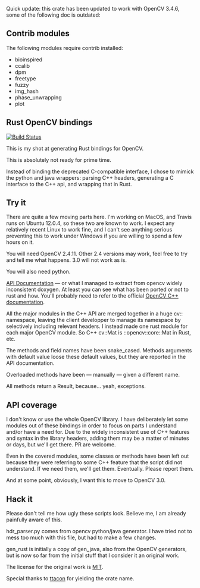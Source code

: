 Quick update: this crate has been updated to work with OpenCV 3.4.6, some of
the following doc is outdated:

## Contrib modules
The following modules require contrib installed:
 * bioinspired
 * ccalib
 * dpm
 * freetype
 * fuzzy
 * img_hash
 * phase_unwrapping
 * plot

## Rust OpenCV bindings

[![Build Status](https://travis-ci.org/twistedfall/opencv-rust.svg?branch=master)](https://travis-ci.org/twistedfall/opencv-rust)

This is my shot at generating Rust bindings for OpenCV.

This is absolutely not ready for prime time.

Instead of binding the deprecated C-compatible interface, I chose to mimick the
python and java wrappers: parsing C++ headers, generating a C interface to the 
C++ api, and wrapping that in Rust.

## Try it

There are quite a few moving parts here. I'm working on MacOS, and Travis runs
on Ubuntu 12.0.4, so these two are known to work. I expect any relatively 
recent Linux to work fine, and I can't see anything serious preventing this
to work under Windows if you are willing to spend a few hours on it.

You will need OpenCV 2.4.11. Other 2.4 versions may work, feel free to try and
tell me what happens. 3.0 will not work as is.

You will also need python.

[API Documentation](https://docs.rs/opencv)
— or what I managed to extract from opencv widely inconsistent doxygen. At
least you can see what has been ported or not to rust and how. You'll probably
need to refer to the official [OpenCV C++ documentation](https://docs.opencv.org/3.4.6/).

All the major modules in the C++ API
are merged together in a huge cv:: namespace, leaving the client developper
to manage its namespace by selectively including relevant headers. I instead
made one rust module for each major OpenCV module. So C++ cv::Mat is 
::opencv::core::Mat in Rust, etc.

The methods and field names have been snake_cased. Methods arguments with
default value loose these default values, but they are reported in the
API documentation.

Overloaded methods have been — manually — given a different name.

All methods return a Result, because... yeah, exceptions.

## API coverage

I don't know or use the whole OpenCV library. I have deliberately let some
modules out of these bindings in order to focus on parts I understand and/or
have a need for. Due to the widely inconsistent use of C++ features and
syntax in the library headers, adding them may be a matter of minutes or days,
but we'll get there. PR are welcome.

Even in the covered modules, some classes or methods have been left out because
they were referring to some C++ feature that the script did not understand. If
we need them, we'll get them. Eventually. Please report them.

And at some point, obviously, I want this to move to OpenCV 3.0.

## Hack it

Please don't tell me how ugly these scripts look. Believe me, I am already
painfully aware of this.

hdr_parser.py comes from opencv python/java generator. I have tried not to mess
too much with this file, but had to make a few changes.

gen_rust is initially a copy of gen_java, also from
the OpenCV generators, but is now so far from the initial stuff that I
consider it an original work. 

The license for the original work is [MIT](https://opensource.org/licenses/MIT).

Special thanks to [ttacon](https://github.com/ttacon) for yielding the crate name.
